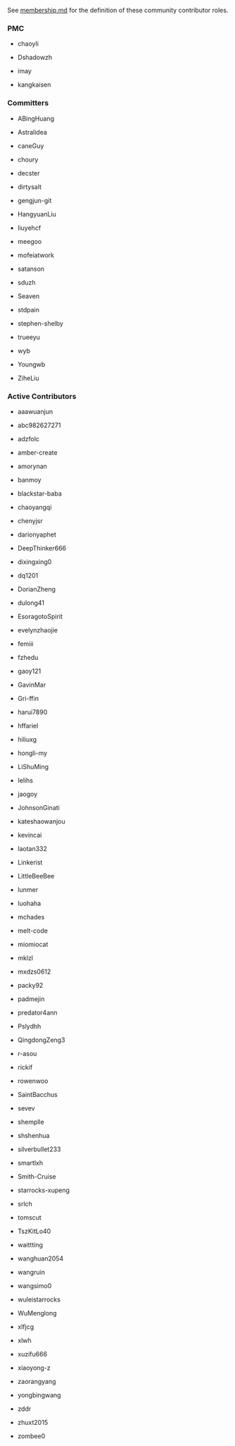 ﻿See [membership.md](./membership.md) for the definition of these community contributor roles.

### PMC

- chaoyli

- Dshadowzh

- imay

- kangkaisen



### Committers

- ABingHuang

- Astralidea

- caneGuy

- choury

- decster

- dirtysalt

- gengjun-git

- HangyuanLiu

- liuyehcf

- meegoo

- mofeiatwork

- satanson

- sduzh

- Seaven

- stdpain

- stephen-shelby

- trueeyu

- wyb

- Youngwb

- ZiheLiu



### Active Contributors

- aaawuanjun

- abc982627271

- adzfolc

- amber-create

- amorynan

- banmoy

- blackstar-baba

- chaoyangqi

- chenyjsr

- darionyaphet

- DeepThinker666

- dixingxing0

- dq1201

- DorianZheng

- dulong41

- EsoragotoSpirit

- evelynzhaojie

- femiii

- fzhedu

- gaoy121

- GavinMar

- Gri-ffin

- harui7890

- hffariel

- hiliuxg

- hongli-my

- LiShuMing

- Ielihs

- jaogoy

- JohnsonGinati

- kateshaowanjou

- kevincai

- laotan332

- Linkerist

- LittleBeeBee

- lunmer

- luohaha

- mchades

- melt-code

- miomiocat

- mklzl

- mxdzs0612

- packy92

- padmejin

- predator4ann

- Pslydhh

- QingdongZeng3

- r-asou

- rickif

- rowenwoo

- SaintBacchus

- sevev

- shemplle

- shshenhua

- silverbullet233

- smartlxh

- Smith-Cruise

- starrocks-xupeng

- srlch

- tomscut

- TszKitLo40

- waittting

- wanghuan2054

- wangruin

- wangsimo0

- wuleistarrocks

- WuMenglong

- xlfjcg

- xlwh

- xuzifu666

- xiaoyong-z

- zaorangyang

- yongbingwang

- zddr

- zhuxt2015

- zombee0
